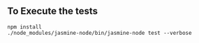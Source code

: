 ## To Execute the tests

	npm install
	./node_modules/jasmine-node/bin/jasmine-node test --verbose
	
